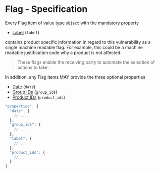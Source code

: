# Flag - Specification

Every Flag item of value type `object` with the mandatory property

* [Label](flag/label-spec.en.md) (`label`)

contains product specific information in regard to this vulnerability as a single machine readable flag. For example, this could be a machine readable justification code why a product is not affected.

> These flags enable the receiving party to automate the selection of actions to take.

In addition, any Flag items MAY provide the three optional properties

* [Date](flag/date-spec.en.md) (`date`)
* [Group IDs](flag/group_ids-spec.en.md) (`group_ids`)
* [Product IDs](flag/product_ids-spec.en.md) (`product_ids`)

```javascript
"properties": {
  "date": {
    // ...
  },
  "group_ids": {
    // ...
  },
  "label": {
    // ...
  },
  "product_ids": {
    // ...
  }
}
```
